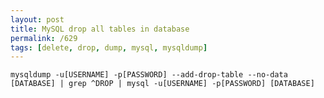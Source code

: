 ```yaml
---
layout: post
title: MySQL drop all tables in database
permalink: /629
tags: [delete, drop, dump, mysql, mysqldump]
---
```


    mysqldump -u[USERNAME] -p[PASSWORD] --add-drop-table --no-data [DATABASE] | grep ^DROP | mysql -u[USERNAME] -p[PASSWORD] [DATABASE]
